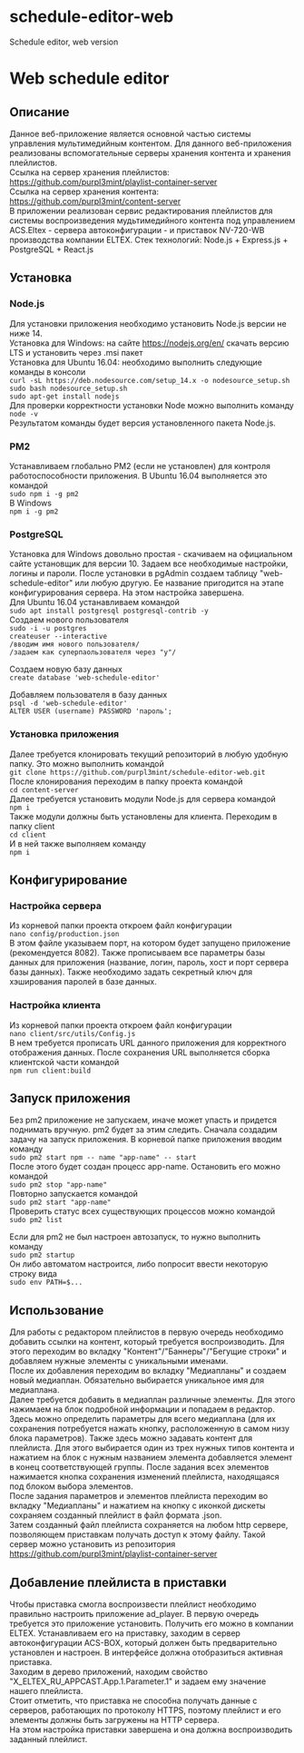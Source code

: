# schedule-editor-web
 Schedule editor, web version
# Web schedule editor
## Описание
Данное веб-приложение является основной частью системы управления мультимедийным контентом. Для данного веб-приложения реализованы вспомогательные серверы хранения контента и хранения плейлистов.  
Ссылка на сервер хранения плейлистов: https://github.com/purpl3mint/playlist-container-server  
Ссылка на сервер хранения контента: https://github.com/purpl3mint/content-server  
В приложении реализован сервис редактирования плейлистов для системы воспроизведения мудьтимедийного контента под управлением ACS.Eltex - сервера автоконфигурации - и приставок NV-720-WB производства компании ELTEX. 
Стек технологий: Node.js + Express.js + PostgreSQL + React.js  

## Установка
### Node.js
Для установки приложения необходимо установить Node.js версии не ниже 14.  
Установка для Windows: на сайте https://nodejs.org/en/ скачать версию LTS и установить через .msi пакет  
Установка для Ubuntu 16.04: необходимо выполнить следующие команды в консоли  
    `curl -sL https://deb.nodesource.com/setup_14.x -o nodesource_setup.sh`  
    `sudo bash nodesource_setup.sh`  
    `sudo apt-get install nodejs`  
Для проверки корректности установки Node можно выполнить команду  
    `node -v`  
Результатом команды будет версия установленного пакета Node.js.  

### PM2
Устанавливаем глобально PM2 (если не установлен) для контроля работоспособности приложения. В Ubuntu 16.04 выполняется это командой  
    `sudo npm i -g pm2`  
В Windows  
    `npm i -g pm2`  

### PostgreSQL
Установка для Windows довольно простая - скачиваем на официальном сайте установщик для версии 10. Задаем все необходимые настройки, логины и пароли.
После установки в pgAdmin создаем таблицу "web-schedule-editor" или любую другую. Ее название пригодится на этапе конфигурирования сервера. На этом настройка завершена.  
Для Ubuntu 16.04 устанавливаем командой  
    `sudo apt install postgresql postgresql-contrib -y`  
Создаем нового пользователя  
    `sudo -i -u postgres`  
    `createuser --interactive`  
    `/вводим имя нового пользователя/`  
    `/задаем как суперпаользователя через "y"/`  

Создаем новую базу данных  
    `create database 'web-schedule-editor'`  

Добавляем пользователя в базу данных  
    `psql -d 'web-schedule-editor'`  
    `ALTER USER (username) PASSWORD 'пароль';`  

### Установка приложения
Далее требуется клонировать текущий репозиторий в любую удобную папку. Это можно выполнить командой  
    `git clone https://github.com/purpl3mint/schedule-editor-web.git`  
После клонирования переходим в папку проекта командой  
    `cd content-server`  
Далее требуется установить модули Node.js для сервера командой  
    `npm i`  
Также модули должны быть установлены для клиента. Переходим в папку client  
    `cd client`  
И в ней также выполняем команду  
    `npm i`  

## Конфигурирование
### Настройка сервера
Из корневой папки проекта откроем файл конфигурации  
    `nano config/production.json`  
В этом файле указываем порт, на котором будет запущено приложение (рекомендуется 8082). Также прописываем все параметры базы данных для приложения (название, логин, пароль, хост и порт сервера базы данных). Также необходимо задать секретный ключ для хэширования паролей в базе данных.  
### Настройка клиента
Из корневой папки проекта откроем файл конфигурации  
    `nano client/src/utils/Config.js`  
В нем требуется прописать URL данного приложения для корректного отображения данных.
После сохранения URL выполняется сборка клиентской части командой  
    `npm run client:build`  

## Запуск приложения
Без pm2 приложение не запускаем, иначе может упасть и придется поднимать вручную. pm2 будет за этим следить. 
Сначала создадим задачу на запуск приложения. В корневой папке приложения вводим команду  
    `sudo pm2 start npm -- name "app-name" -- start`  
После этого будет создан процесс app-name. Остановить его можно командой  
    `sudo pm2 stop "app-name"`  
Повторно запускается командой  
    `sudo pm2 start "app-name"`  
Проверить статус всех существующих процессов можно командой  
    `sudo pm2 list`  

Если для pm2 не был настроен автозапуск, то нужно выполнить команду  
    `sudo pm2 startup`  
Он либо автоматом настроится, либо попросит ввести некоторую строку вида  
    `sudo env PATH=$...`  

## Использование
Для работы с редактором плейлистов в первую очередь необходимо добавить ссылки на контент, который требуется воспроизводить. Для этого переходим во вкладку "Контент"/"Баннеры"/"Бегущие строки" и добавляем нужные элементы с уникальными именами.  
После их добавления переходим во вкладку "Медиапланы" и создаем новый медиаплан. Обязательно выбирается уникальное имя для медиаплана.  
Далее требуется добавить в медиаплан различные элементы. Для этого нажимаем на блок подробной информации и попадаем в редактор. Здесь можно определить параметры для всего медиаплана (для их сохранения потребуется нажать кнопку, расположенную в самом низу блока параметров). Также здесь можно задавать контент для плейлиста. Для этого выбирается один из трех нужных типов контента и нажатием на блок с нужным названием элемента добавляется элемент в конец соответствующей группы. После задания всех элементов нажимается кнопка сохранения изменений плейлиста, находящаяся под блоком выбора элементов.  
После задания параметров и элементов плейлиста переходим во вкладку "Медиапланы" и нажатием на кнопку с иконкой дискеты сохраняем созданный плейлист в файл формата .json.  
Затем созданный файл плейлиста сохраняется на любом http сервере, позволяющем приставкам получать доступ к этому файлу. Такой сервер можно установить из репозитория https://github.com/purpl3mint/playlist-container-server  

## Добавление плейлиста в приставки
Чтобы приставка смогла воспроизвести плейлист необходимо правильно настроить приложение ad_player. В первую очередь требуется это приложение установить. Получить его можно в компании ELTEX. Устанавливаем его на приставку, заходим в сервер автоконфигурации ACS-BOX, который должен быть предварительно установлен и настроен. В интерфейсе должна отобразиться активная приставка.  
Заходим в дерево приложений, находим свойство "X_ELTEX_RU_APPCAST.App.1.Parameter.1" и задаем ему значение нашего плейлиста.  
Стоит отметить, что приставка не способна получать данные с серверов, работающих по протоколу HTTPS, поэтому плейлист и его элементы должны быть загружены на HTTP сервера.  
На этом настройка приставки завершена и она должна воспроизводить заданный плейлист.